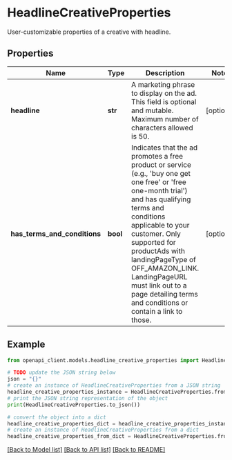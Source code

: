 # HeadlineCreativeProperties

User-customizable properties of a creative with headline.

## Properties

Name | Type | Description | Notes
------------ | ------------- | ------------- | -------------
**headline** | **str** | A marketing phrase to display on the ad. This field is optional and mutable. Maximum number of characters allowed is 50. | [optional] 
**has_terms_and_conditions** | **bool** | Indicates that the ad promotes a free product or service (e.g., &#39;buy one get one free&#39; or &#39;free one-month trial&#39;) and has qualifying terms and conditions applicable to your customer. Only supported for productAds with landingPageType of OFF_AMAZON_LINK. LandingPageURL must link out to a page detailing terms and conditions or contain a link to those. | [optional] 

## Example

```python
from openapi_client.models.headline_creative_properties import HeadlineCreativeProperties

# TODO update the JSON string below
json = "{}"
# create an instance of HeadlineCreativeProperties from a JSON string
headline_creative_properties_instance = HeadlineCreativeProperties.from_json(json)
# print the JSON string representation of the object
print(HeadlineCreativeProperties.to_json())

# convert the object into a dict
headline_creative_properties_dict = headline_creative_properties_instance.to_dict()
# create an instance of HeadlineCreativeProperties from a dict
headline_creative_properties_from_dict = HeadlineCreativeProperties.from_dict(headline_creative_properties_dict)
```
[[Back to Model list]](../README.md#documentation-for-models) [[Back to API list]](../README.md#documentation-for-api-endpoints) [[Back to README]](../README.md)


